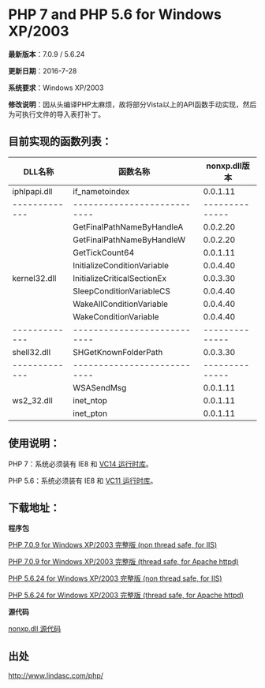 PHP 7 and PHP 5.6 for Windows XP/2003
=====================================

**最新版本**：7.0.9 / 5.6.24

**更新日期**：2016-7-28

**系统要求**：Windows XP/2003

**修改说明**：因从头编译PHP太麻烦，故将部分Vista以上的API函数手动实现，然后为可执行文件的导入表打补丁。

## 目前实现的函数列表：

| DLL名称       | 函数名称                     | nonxp.dll版本   |
| ------------- | --------------------------- | -------------- |
| iphlpapi.dll	| if_nametoindex	            | 0.0.1.11
| ------------- | --------------------------- | -------------- |
|               |	GetFinalPathNameByHandleA	  | 0.0.2.20
|               | GetFinalPathNameByHandleW	  | 0.0.2.20
|               | GetTickCount64             	| 0.0.1.11
|               | InitializeConditionVariable	| 0.0.4.40
| kernel32.dll  | InitializeCriticalSectionEx	| 0.0.3.30
|               | SleepConditionVariableCS	  | 0.0.4.40
|               | WakeAllConditionVariable  	| 0.0.4.40
|               | WakeConditionVariable	      | 0.0.4.40
| ------------- | --------------------------- | -------------- |
| shell32.dll	  | SHGetKnownFolderPath	      | 0.0.3.30
| ------------- | --------------------------- | -------------- |
| 	            | WSASendMsg	                | 0.0.1.11
| ws2_32.dll    | inet_ntop	                  | 0.0.1.11
|               | inet_pton	                  | 0.0.1.11
 
## 使用说明：

PHP 7：系统必须装有 IE8 和 [VC14 运行时库](http://www.microsoft.com/zh-cn/download/details.aspx?id=48145)。

PHP 5.6：系统必须装有 IE8 和 [VC11 运行时库](http://www.microsoft.com/zh-cn/download/details.aspx?id=30679)。

## 下载地址：

**程序包**

[PHP 7.0.9 for Windows XP/2003 完整版 (non thread safe, for IIS)](http://www.lindasc.com/php/php-7.0.9-nts-WinXP32-VC14-x86.7z)

[PHP 7.0.9 for Windows XP/2003 完整版 (thread safe, for Apache httpd)](http://www.lindasc.com/php/php-7.0.9-WinXP32-VC14-x86.7z)

[PHP 5.6.24 for Windows XP/2003 完整版 (non thread safe, for IIS)](http://www.lindasc.com/php/php-5.6.24-nts-WinXP32-VC11-x86.7z)

[PHP 5.6.24 for Windows XP/2003 完整版 (thread safe, for Apache httpd)](http://www.lindasc.com/php/php-5.6.24-WinXP32-VC11-x86.7z)

**源代码**

[nonxp.dll 源代码](http://www.lindasc.com/php/nonxp-0.0.4.40-src.7z)


## 出处

http://www.lindasc.com/php/
